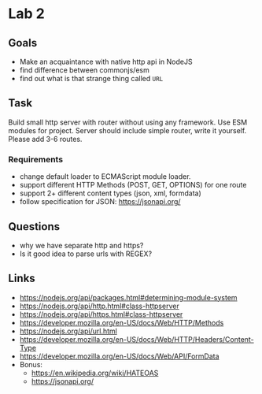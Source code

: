 # Lab 2

## Goals
- Make an acquaintance with native http api in NodeJS
- find difference between commonjs/esm
- find out what is that strange thing called `URL`

## Task
Build small http server with router without using any framework. Use ESM modules for project.
Server should include simple router, write it yourself. Please add 3-6 routes.

### Requirements
- change default loader to ECMAScript module loader.
- support different HTTP Methods (POST, GET, OPTIONS) for one route
- support 2+ different content types (json, xml, formdata)
- follow specification for JSON: https://jsonapi.org/
## Questions
- why we have separate http and https?
- Is it good idea to parse urls with REGEX?
## Links
- https://nodejs.org/api/packages.html#determining-module-system
- https://nodejs.org/api/http.html#class-httpserver
- https://nodejs.org/api/https.html#class-httpserver
- https://developer.mozilla.org/en-US/docs/Web/HTTP/Methods
- https://nodejs.org/api/url.html
- https://developer.mozilla.org/en-US/docs/Web/HTTP/Headers/Content-Type
- https://developer.mozilla.org/en-US/docs/Web/API/FormData
- Bonus: 
  - https://en.wikipedia.org/wiki/HATEOAS
  - https://jsonapi.org/

